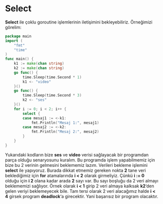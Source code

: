 # Select

**Select** ile çoklu goroutine işlemlerinin iletişimini bekleyebiliriz. Örneğimizi görelim:

```go
package main
import (
	"fmt"
	"time"
)
func main() {
	k1 := make(chan string)
	k2 := make(chan string)
	go func() {
		time.Sleep(time.Second * 1)
		k1 <- "video"
	}()
	go func() {
		time.Sleep(time.Second * 3)
		k2 <- "ses"
	}()
	for i := 0; i < 2; i++ {
		select {
		case mesaj1 := <-k1:
			fmt.Println("Mesaj 1:", mesaj1)
		case mesaj2 := <-k2:
			fmt.Println("Mesaj 2:", mesaj2)
		}
	}
}
```

Yukarıdaki kodların bize **ses** ve **video** verisi sağlayacak bir programdan parça olduğu senaryosunu kuralım. Bu programda işlem yapabilmemiz için bize bu 2 verinin gelmesini beklememiz lazım. Verileri bekleme işlemini **select** ile yapıyoruz. Burada dikkat etmemiz gereken nokta **2** tane veri beklediğimiz için  **for** atamalarında **i &lt; 2** olarak girmeliyiz. Çünkü **i := 0** olduğu için **i 2** olana kadar arada **2** sayı var. Bu sayı boşluğu da 2 veri almayı beklememizi sağlıyor. Örnek olarak **i &lt; 1** girip 2 veri almaya kalksak **k2**‘den gelen veriyi beklemeyecek bile. Tam tersi olarak 2 veri alacağımız halde **i &lt; 4** girsek program **deadlock**‘a girecektir. Yani başarısız bir program olacaktır.

